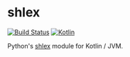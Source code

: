 # shlex

[![Build Status](https://travis-ci.com/kilink/shlex.svg?branch=master)](https://travis-ci.com/kilink/shlex)
[![Kotlin](https://img.shields.io/badge/kotlin-1.4.20-blue.svg?logo=kotlin)](http://kotlinlang.org)

Python's [shlex](https://github.com/python/cpython/blob/master/Lib/shlex.py) module for Kotlin / JVM.
